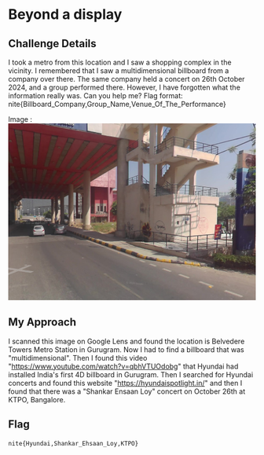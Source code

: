 # Beyond a display

## Challenge Details

I took a metro from this location and I saw a shopping complex in the vicinity. I remembered that I saw a multidimensional billboard from a company over there. The same company held a concert on 26th October 2024, and a group performed there. However, I have forgotten what the information really was. Can you help me? 
Flag format: nite{Billboard_Company,Group_Name,Venue_Of_The_Performance}

Image : ![alt text](beyond_a_plane.png)

## My Approach

I scanned this image on Google Lens and found the location is Belvedere Towers Metro Station in Gurugram. Now I had to find a billboard that was "multidimensional". Then I found this video "https://www.youtube.com/watch?v=qbhVTUOdobg" that Hyundai had installed India's first 4D billboard in Gurugram. Then I searched for Hyundai concerts and found this website "https://hyundaispotlight.in/" and then I found that there was a "Shankar Ensaan Loy" concert on October 26th at KTPO, Bangalore.

## Flag

`nite{Hyundai,Shankar_Ehsaan_Loy,KTPO}`